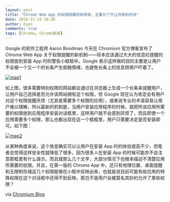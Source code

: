 ```yaml
---
layout: post
title: "Chrome Web App 的权限提醒机制改变，主要为了不让你感到厌烦"
date: 2010-11-19 19:38
author: Eyon
comments: true
tags: [Chrome, Chrome新闻]
---
```

Google 的软件工程师 Aaron Boodman 今天在 Chromium 官方博客宣布了 Chrome Web App 关于权限提醒的新机制——将本应该通过大大的信息栏提醒的权限放到安装 App 时的警告小框框中。Google 表示这样做的目的主要是让用户不会被一个又一个的长条产生抵触情绪，也避免长条上的信息把用户吓着了。

<a href="http://img.chromi.org/2010/11/map1.png">![](http://img.chromi.org/2010/11/map1.png "map1")</a>

如上图，很多需要特别权限的网站都会通过在浏览器上生成一个长条来提醒用户，让用户自己选择是否允许该网站拥有这个权限。但 Google 现在认为肯定会有用户对这个权限提醒厌烦（尤其是需要多个权限的应用），或者说专业的术语容易让用户难以理解，所以最新的机制是，当用户安装应用程序的时候，就把所该应用所需要的权限放到应用程序安装对话框里，这样用户就不会感到厌烦了，而且即使一个应用需要多个权限，那么也都出现在这一个框框里，用户只需要决定是否安装即可。如下图：

<a href="http://img.chromi.org/2010/11/map2.png">![](http://img.chromi.org/2010/11/map2.png "map2")</a>

从某种角度来说，这个改变确实可以让用户在安装 App 时的体验提高不少，但笔者总觉得这样安全性就降低了很多，因为很多人在安装 App 的时候可能并不会注意那框里有什么提示。而且就那么几个文字，大部分情况下也根本描述不清楚应用所需要的权限。并且，在第一版的 Chrome App 中，还只有地理位置、桌面提醒和无限制存储这几个权限能够在小框中反映出来，也就是说目前可能有些应用的特殊权限在这个对话框中还得不到反映，那岂不是用户会被莫名其妙的允许了某些权限？

via [Chromium Blog](http://blog.chromium.org/2010/11/app-permissions.html)
